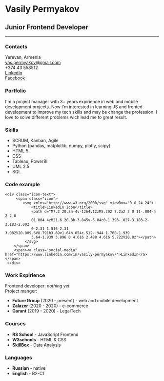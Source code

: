 # Vasily Permyakov
## Junior Frontend Developer
******
### Contacts
Yerevan, Armenia  
vas.permyakov@gmail.com  
+374 43 558512  
[LinkedIn](https://www.linkedin.com/in/vasily-permyakov/)  
[Facebook](https://www.facebook.com/vaspermyakov/)  
### Portfolio
I'm a project manager with 3+ years expirience in web and mobile development projects. Now I'm interested in learning JS and fronted development to improve my tech skills and may be change the profession.
I love to solve different problems wich lead me to great result.
### Skills
* SCRUM, Kanban, Agile
* Python (pandas, matplotlib, numpy, plotly, scipy)
* HTML 5
* CSS
* Tableau, PowerBI
* UML 2.5
* SQL
### Code example
```
<div class="icon-text">
     <span class="icon">
        <svg xmlns="http://www.w3.org/2000/svg" viewBox="0 0 24 24">
            <title>LinkedIn icon</title>
            <path d="M7.2 20.8h-4v-12h4v12zM5.202 7.2a2 2 0 11-.004-4 2 2 0
            01.004 4zM21.6 20.8h-3.845v-5.84c0-1.393-.027-3.183-2-3.183-2.002
            0-2.31 1.516-2.31 3.082V20.8H9.6V8.791h3.69v1.64h.054c.512-.944 1.768-1.939
            3.64-1.939 3.896 0 4.616 2.488 4.616 5.722V20.8z"></path>
         </svg>
    </span>
    <span><a class="social-media" href="https://www.linkedin.com/in/vasily-permyakov/">LinkedIn</a></span>
 </div>
```
### Work Expirience
Frontend developer: *nothing yet*  
Project manger:
* **Future Group** (2020 - present) - web and mobile development
* **Zalazer** (2020 - 2020) - e-commerce
* **Garant** (2019 - 2020) - LegalTech
### Courses
* **RS School** - JavaScript Frontend
* **W3schools** - HTML & CSS
* **SkillBox** - Data Analysis
### Languages
* **Russian** - native
* **English** - B2-C1